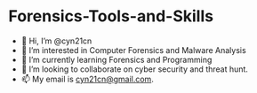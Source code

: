 # Forensics-Tools-and-Skills
<!---My track of development--->
- 👋 Hi, I’m @cyn21cn
- 👀 I’m interested in Computer Forensics and Malware Analysis
- 🌱 I’m currently learning Forensics and Programming
- 💞️ I’m looking to collaborate on cyber security and threat hunt.
- 📫 My email is cyn21cn@gmail.com.
